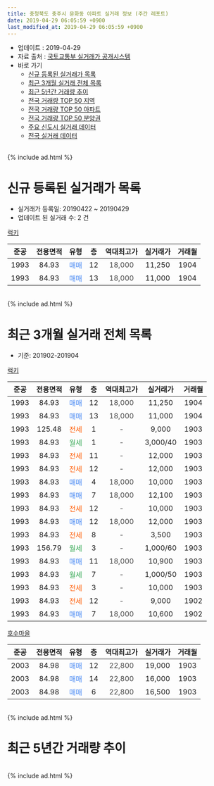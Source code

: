 ```yaml
---
title: 충청북도 충주시 문화동 아파트 실거래 정보 (주간 레포트)
date: 2019-04-29 06:05:59 +0900
last_modified_at: 2019-04-29 06:05:59 +0900
---
```


* 업데이트 : 2019-04-29
* 자료 출처 : [국토교통부 실거래가 공개시스템](http://rt.molit.go.kr)
* 바로 가기
    * [신규 등록된 실거래가 목록](#신규-등록된-실거래가-목록)
    * [최근 3개월 실거래 전체 목록](#최근-3개월-실거래-전체-목록)
    * [최근 5년간 거래량 추이](#최근-5년간-거래량-추이)
    * [전국 거래량 TOP 50 지역](https://inasie.github.io/apt-trade-info/최근-3개월-전국에서-가장-거래가-많이-발생한-지역)
    * [전국 거래량 TOP 50 아파트](https://inasie.github.io/apt-trade-info/최근-3개월-전국에서-가장-거래가-많이-발생한-아파트)
    * [전국 거래량 TOP 50 분양권](https://inasie.github.io/apt-trade-info/최근-3개월-전국에서-가장-거래가-많이-발생한-분양권)
    * [주요 신도시 실거래 데이터](https://inasie.github.io/apt-trade-info/주요-신도시)
    * [전국 실거래 데이터](https://inasie.github.io/apt-trade-info/전국)
<br>
{% include ad.html %}
<br>

# 신규 등록된 실거래가 목록
* 실거래가 등록일: 20190422 ~ 20190429
* 업데이트 된 실거래 수: 2 건


[럭키](https://search.naver.com/search.naver?query=%EC%B6%A9%EC%B2%AD%EB%B6%81%EB%8F%84+%EC%B6%A9%EC%A3%BC%EC%8B%9C+%EB%AC%B8%ED%99%94%EB%8F%99+%EB%9F%AD%ED%82%A4)

|준공|전용면적|유형|층|역대최고가|실거래가|거래월|
|:---:|:---:|:---:|:---:|:---:|:---:|:---:|
|1993|84.93|<span style="color:#4285f3">매매</span>|12|<span style="color:#444444">18,000</span>|11,250|1904|
|1993|84.93|<span style="color:#4285f3">매매</span>|13|<span style="color:#444444">18,000</span>|11,000|1904|


<br>
{% include ad.html %}
<br>

# 최근 3개월 실거래 전체 목록
* 기준: 201902-201904


[럭키](https://search.naver.com/search.naver?query=%EC%B6%A9%EC%B2%AD%EB%B6%81%EB%8F%84+%EC%B6%A9%EC%A3%BC%EC%8B%9C+%EB%AC%B8%ED%99%94%EB%8F%99+%EB%9F%AD%ED%82%A4)

|준공|전용면적|유형|층|역대최고가|실거래가|거래월|
|:---:|:---:|:---:|:---:|:---:|:---:|:---:|
|1993|84.93|<span style="color:#4285f3">매매</span>|12|<span style="color:#444444">18,000</span>|11,250|1904|
|1993|84.93|<span style="color:#4285f3">매매</span>|13|<span style="color:#444444">18,000</span>|11,000|1904|
|1993|125.48|<span style="color:#ff5a00">전세</span>|1|<span style="color:#444444">-</span>|9,000|1903|
|1993|84.93|<span style="color:#34a853">월세</span>|1|<span style="color:#444444">-</span>|3,000/40|1903|
|1993|84.93|<span style="color:#ff5a00">전세</span>|11|<span style="color:#444444">-</span>|12,000|1903|
|1993|84.93|<span style="color:#ff5a00">전세</span>|12|<span style="color:#444444">-</span>|12,000|1903|
|1993|84.93|<span style="color:#4285f3">매매</span>|4|<span style="color:#444444">18,000</span>|10,000|1903|
|1993|84.93|<span style="color:#4285f3">매매</span>|7|<span style="color:#444444">18,000</span>|12,100|1903|
|1993|84.93|<span style="color:#ff5a00">전세</span>|12|<span style="color:#444444">-</span>|10,000|1903|
|1993|84.93|<span style="color:#4285f3">매매</span>|12|<span style="color:#444444">18,000</span>|12,000|1903|
|1993|84.93|<span style="color:#ff5a00">전세</span>|8|<span style="color:#444444">-</span>|3,500|1903|
|1993|156.79|<span style="color:#34a853">월세</span>|3|<span style="color:#444444">-</span>|1,000/60|1903|
|1993|84.93|<span style="color:#4285f3">매매</span>|11|<span style="color:#444444">18,000</span>|10,900|1903|
|1993|84.93|<span style="color:#34a853">월세</span>|7|<span style="color:#444444">-</span>|1,000/50|1903|
|1993|84.93|<span style="color:#ff5a00">전세</span>|3|<span style="color:#444444">-</span>|10,000|1903|
|1993|84.93|<span style="color:#ff5a00">전세</span>|12|<span style="color:#444444">-</span>|9,000|1902|
|1993|84.93|<span style="color:#4285f3">매매</span>|7|<span style="color:#444444">18,000</span>|10,600|1902|

[호수마을](https://search.naver.com/search.naver?query=%EC%B6%A9%EC%B2%AD%EB%B6%81%EB%8F%84+%EC%B6%A9%EC%A3%BC%EC%8B%9C+%EB%AC%B8%ED%99%94%EB%8F%99+%ED%98%B8%EC%88%98%EB%A7%88%EC%9D%84)

|준공|전용면적|유형|층|역대최고가|실거래가|거래월|
|:---:|:---:|:---:|:---:|:---:|:---:|:---:|
|2003|84.98|<span style="color:#4285f3">매매</span>|12|<span style="color:#444444">22,800</span>|19,000|1903|
|2003|84.98|<span style="color:#4285f3">매매</span>|14|<span style="color:#444444">22,800</span>|16,000|1903|
|2003|84.98|<span style="color:#4285f3">매매</span>|6|<span style="color:#444444">22,800</span>|16,500|1903|


<br>
{% include ad.html %}
<br>

# 최근 5년간 거래량 추이


<div style="width:100%;">
    <canvas id="deal_progress" height="200"></canvas>
</div>

<script>
new Chart(document.getElementById("deal_progress"), {
    type: 'line',
    data: {
        labels: ['201404','201405','201406','201407','201408','201409','201410','201411','201412','201501','201502','201503','201504','201505','201506','201507','201508','201509','201510','201511','201512','201601','201602','201603','201604','201605','201606','201607','201608','201609','201610','201611','201612','201701','201702','201703','201704','201705','201706','201707','201708','201709','201710','201711','201712','201801','201802','201803','201804','201805','201806','201807','201808','201809','201810','201811','201812','201901','201902','201903','201904'],
        datasets: [{
            label: '매매',
            pointRadius: 1,
            data: [4, 7, 3, 2, 7, 5, 7, 7, 4, 2, 2, 9, 3, 4, 3, 7, 5, 12, 9, 10, 2, 2, 2, 4, 8, 5, 4, 11, 3, 8, 8, 6, 1, 2, 8, 3, 3, 4, 4, 3, 1, 2, 3, 7, 5, 4, 3, 3, 3, 5, 2, 0, 2, 4, 2, 4, 2, 3, 1, 7, 2],
            borderColor: "rgba(255, 201, 14, 1)",
            backgroundColor: "rgba(255, 201, 14, 0.5)",
            fill: false,
            lineTension: 0
        },{
            label: '전월세',
            pointRadius: 1,
            data: [2, 2, 2, 5, 2, 3, 3, 3, 0, 4, 0, 4, 2, 2, 1, 1, 1, 0, 2, 1, 2, 2, 1, 1, 1, 0, 2, 0, 3, 4, 2, 2, 0, 0, 2, 1, 3, 3, 1, 0, 0, 2, 1, 3, 1, 0, 2, 1, 1, 0, 0, 2, 2, 2, 2, 1, 0, 2, 1, 9, 0],
            borderColor: "rgba(0, 141, 185, 1)",
            backgroundColor: "rgba(0, 141, 185, 0.5)",
            fill: false,
            lineTension: 0
        }
        ]
    },
    options: {
        responsive: true,
        title: {
            display: false
        },
        tooltips: {
            mode: 'index',
            intersect: false
        },
        hover: {
            mode: 'nearest',
            intersect: true
        },
        scales: {
            xAxes: [{
                display: true,
                scaleLabel: {
                    display: true,
                    labelString: '년/월'
                }
            }],
            yAxes: [{
                display: true,
                ticks: {
                    suggestedMin: 0,
                },
                scaleLabel: {
                    display: true,
                    labelString: '실거래 수'
                }
            }]
        }
    }
});

</script>


<br>
{% include ad.html %}
<br>

